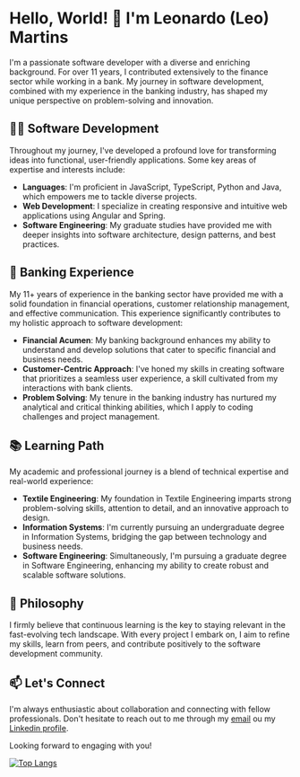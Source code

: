 # Hello, World! 👋 I'm Leonardo (Leo) Martins

I'm a passionate software developer with a diverse and enriching background. For over 11 years, I contributed extensively to the finance sector while working in a bank. My journey in software development, combined with my experience in the banking industry, has shaped my unique perspective on problem-solving and innovation. 

## 🧑‍💻 Software Development

Throughout my journey, I've developed a profound love for transforming ideas into functional, user-friendly applications. Some key areas of expertise and interests include:

- **Languages**: I'm proficient in JavaScript, TypeScript, Python and Java, which empowers me to tackle diverse projects.
- **Web Development**: I specialize in creating responsive and intuitive web applications using Angular and Spring.
- **Software Engineering**: My graduate studies have provided me with deeper insights into software architecture, design patterns, and best practices.

## 🏦 Banking Experience

My 11+ years of experience in the banking sector have provided me with a solid foundation in financial operations, customer relationship management, and effective communication. This experience significantly contributes to my holistic approach to software development:

- **Financial Acumen**: My banking background enhances my ability to understand and develop solutions that cater to specific financial and business needs.
- **Customer-Centric Approach**: I've honed my skills in creating software that prioritizes a seamless user experience, a skill cultivated from my interactions with bank clients.
- **Problem Solving**: My tenure in the banking industry has nurtured my analytical and critical thinking abilities, which I apply to coding challenges and project management.

## 📚 Learning Path

My academic and professional journey is a blend of technical expertise and real-world experience:

- **Textile Engineering**: My foundation in Textile Engineering imparts strong problem-solving skills, attention to detail, and an innovative approach to design.
- **Information Systems**: I'm currently pursuing an undergraduate degree in Information Systems, bridging the gap between technology and business needs.
- **Software Engineering**: Simultaneously, I'm pursuing a graduate degree in Software Engineering, enhancing my ability to create robust and scalable software solutions.

## 🌱 Philosophy

I firmly believe that continuous learning is the key to staying relevant in the fast-evolving tech landscape. With every project I embark on, I aim to refine my skills, learn from peers, and contribute positively to the software development community.

## 📫 Let's Connect

I'm always enthusiastic about collaboration and connecting with fellow professionals. Don't hesitate to reach out to me through my [email](mailto:leonardo.f.martins@icloud.com) ou my [Linkedin profile](https://www.linkedin.com/in/leonardofmartins/).

Looking forward to engaging with you!

[![Top Langs](https://github-readme-stats.vercel.app/api/top-langs/?username=leofmartins)](https://github.com/anuraghazra/github-readme-stats)
